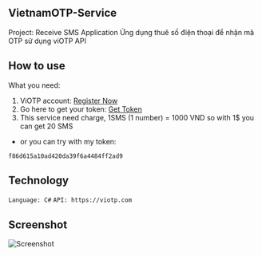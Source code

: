 ## VietnamOTP-Service
Project: Receive SMS Application
Ứng dụng thuê số điện thoại để nhận mã OTP sử dụng viOTP API

## How to use
What you need:
1. ViOTP account: [Register Now](https://viotp.com/Account/Register)
2. Go here to get your token: [Get Token](https://viotp.com/Account/ApiDocument2)
3. This service need charge, 1SMS (1 number) = 1000 VND so with 1$ you can get 20 SMS

- or you can try with my token: 
```
f86d615a10ad420da39f6a4484ff2ad9
```

## Technology
```Language: C#```
```API: https://viotp.com```

## Screenshot
![Screenshot](https://i.paste.pics/0d56c5a74e0c50a5589d8b315c28be69.png)
